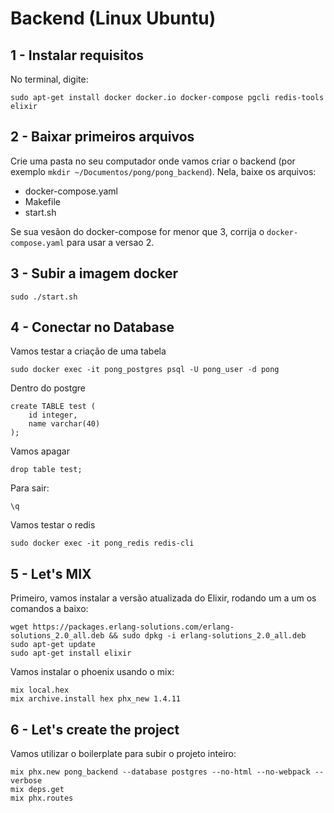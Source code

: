 # Backend (Linux Ubuntu)

## 1 - Instalar requisitos
No terminal, digite:
```
sudo apt-get install docker docker.io docker-compose pgcli redis-tools elixir
```

## 2 - Baixar primeiros arquivos
Crie uma pasta no seu computador onde vamos criar o backend (por exemplo `mkdir ~/Documentos/pong/pong_backend`). Nela, baixe os arquivos:
* docker-compose.yaml
* Makefile
* start.sh

Se sua vesãon do docker-compose for menor que 3, corrija o `docker-compose.yaml` para usar a versao 2.

## 3 - Subir a imagem docker
```
sudo ./start.sh
```

## 4 - Conectar no Database
Vamos testar a criação de uma tabela
```
sudo docker exec -it pong_postgres psql -U pong_user -d pong
```
Dentro do postgre
```
create TABLE test (
    id integer,
    name varchar(40)
);
```
Vamos apagar
```
drop table test;
```
Para sair:
```
\q
```
Vamos testar o redis
```
sudo docker exec -it pong_redis redis-cli
```

## 5 - Let's MIX
Primeiro, vamos instalar a versão atualizada do Elixir, rodando um a um os comandos a baixo:
```
wget https://packages.erlang-solutions.com/erlang-solutions_2.0_all.deb && sudo dpkg -i erlang-solutions_2.0_all.deb
sudo apt-get update
sudo apt-get install elixir
```
Vamos instalar o phoenix usando o mix:
```
mix local.hex
mix archive.install hex phx_new 1.4.11
```

## 6 - Let's create the project
Vamos utilizar o boilerplate para subir o projeto inteiro:
```
mix phx.new pong_backend --database postgres --no-html --no-webpack --verbose
mix deps.get
mix phx.routes
```

